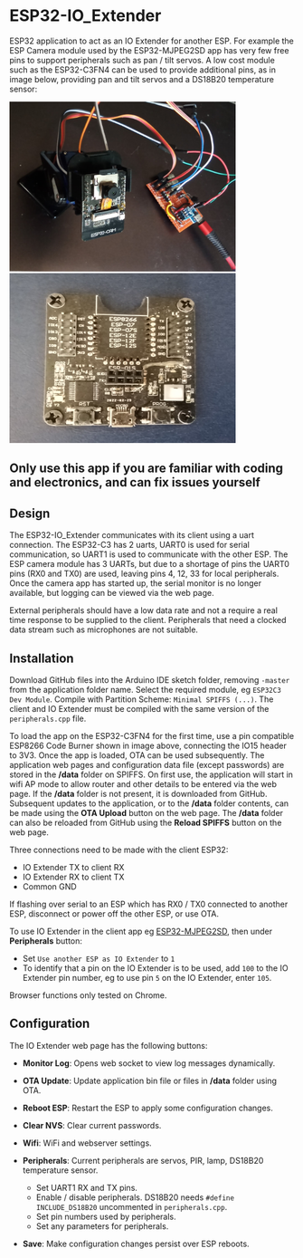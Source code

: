 # ESP32-IO_Extender

ESP32 application to act as an IO Extender for another ESP. For example the ESP Camera module used by the ESP32-MJPEG2SD app has very few free pins to support peripherals such as pan / tilt servos. A low cost module such as the ESP32-C3FN4 can be used to provide additional pins, as in image below, providing pan and tilt servos and a DS18B20 temperature sensor:

<img src="extras/espcam.jpg" width="400" height="300"> <img src="extras/codeburner.jpg" width="400" height="300">  

## Only use this app if you are familiar with coding and electronics, and can fix issues yourself  

## Design

The ESP32-IO_Extender communicates with its client using a uart connection. The ESP32-C3 has 2 uarts, UART0 is used for serial communication, so UART1 is used to communicate with the other ESP. The ESP camera module has 3 UARTs, but due to a shortage of pins the UART0 pins (RX0 and TX0) are used, leaving pins 4, 12, 33 for local peripherals. 
Once the camera app has started up, the serial monitor is no longer available, but logging can be viewed via the web page.

External peripherals should have a low data rate and not a require a real time response to be supplied to the client. Peripherals that need a clocked data stream such as microphones are not suitable.

## Installation

Download GitHub files into the Arduino IDE sketch folder, removing `-master` from the application folder name.
Select the required module, eg `ESP32C3 Dev Module`.
Compile with Partition Scheme: `Minimal SPIFFS (...)`. 
 The client and IO Extender must be compiled with the same version of the `peripherals.cpp` file.

To load the app on the ESP32-C3FN4 for the first time, use a pin compatible ESP8266 Code Burner shown in image above, connecting the IO15 header to 3V3. Once the app is loaded, OTA can be used subsequently. The application web pages and configuration data file (except passwords) are stored in the **/data** folder on SPIFFS. On first use, the application will start in wifi AP mode to allow router and other details to be entered via the web page. If the **/data** folder is not present, it is downloaded from GitHub.
Subsequent updates to the application, or to the **/data** folder contents, can be made using the **OTA Upload** button on the  web page. The **/data** folder can also be reloaded from GitHub using the **Reload SPIFFS** button on the web page.

Three connections need to be made with the client ESP32:
* IO Extender TX to client RX
* IO Extender RX to client TX
* Common GND

If flashing over serial to an ESP which has RX0 / TX0 connected to another ESP, disconnect or power off the other ESP, or use OTA.

To use IO Extender in the client app eg [ESP32-MJPEG2SD](https://github.com/s60sc/ESP32-CAM_MJPEG2SD), then under **Peripherals** button:
* Set `Use another ESP as IO Extender` to `1`
* To identify that a pin on the IO Extender is to be used, add `100` to the IO Extender pin number, eg to use pin `5` on the IO Extender, enter `105`.

Browser functions only tested on Chrome.


## Configuration

The IO Extender web page has the following buttons:

* **Monitor Log**: Opens web socket to view log messages dynamically.

* **OTA Update**: Update application bin file or files in **/data** folder using OTA.

* **Reboot ESP**: Restart the ESP to apply some configuration changes.

* **Clear NVS**: Clear current passwords.

* **Wifi**: WiFi and webserver settings.

* **Peripherals**: Current peripherals are servos, PIR, lamp, DS18B20 temperature sensor.
  * Set UART1 RX and TX pins.
  * Enable / disable peripherals. DS18B20 needs `#define INCLUDE_DS18B20` uncommented in `peripherals.cpp`.
  * Set pin numbers used by peripherals.
  * Set any parameters for peripherals.

* **Save**: Make configuration changes persist over ESP reboots.
